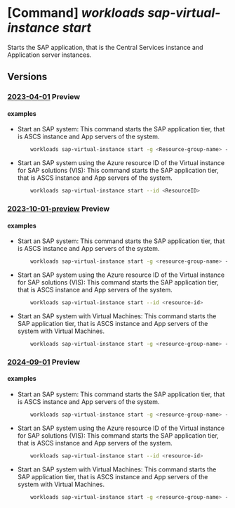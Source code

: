 # [Command] _workloads sap-virtual-instance start_

Starts the SAP application, that is the Central Services instance and Application server instances.

## Versions

### [2023-04-01](/Resources/mgmt-plane/L3N1YnNjcmlwdGlvbnMve30vcmVzb3VyY2Vncm91cHMve30vcHJvdmlkZXJzL21pY3Jvc29mdC53b3JrbG9hZHMvc2FwdmlydHVhbGluc3RhbmNlcy97fS9zdGFydA==/2023-04-01.xml) **Preview**

<!-- mgmt-plane /subscriptions/{}/resourcegroups/{}/providers/microsoft.workloads/sapvirtualinstances/{}/start 2023-04-01 -->

#### examples

- Start an SAP system: This command starts the SAP application tier, that is ASCS instance and App servers of the system.
    ```bash
        workloads sap-virtual-instance start -g <Resource-group-name> -n <ResourceName>
    ```

- Start an SAP system using the Azure resource ID of the Virtual instance for SAP solutions (VIS): This command starts the SAP application tier, that is ASCS instance and App servers of the system.
    ```bash
        workloads sap-virtual-instance start --id <ResourceID>
    ```

### [2023-10-01-preview](/Resources/mgmt-plane/L3N1YnNjcmlwdGlvbnMve30vcmVzb3VyY2Vncm91cHMve30vcHJvdmlkZXJzL21pY3Jvc29mdC53b3JrbG9hZHMvc2FwdmlydHVhbGluc3RhbmNlcy97fS9zdGFydA==/2023-10-01-preview.xml) **Preview**

<!-- mgmt-plane /subscriptions/{}/resourcegroups/{}/providers/microsoft.workloads/sapvirtualinstances/{}/start 2023-10-01-preview -->

#### examples

- Start an SAP system: This command starts the SAP application tier, that is ASCS instance and App servers of the system.
    ```bash
        workloads sap-virtual-instance start -g <resource-group-name> -n <vis-name>
    ```

- Start an SAP system using the Azure resource ID of the Virtual instance for SAP solutions (VIS): This command starts the SAP application tier, that is ASCS instance and App servers of the system.
    ```bash
        workloads sap-virtual-instance start --id <resource-id>
    ```

- Start an SAP system with Virtual Machines: This command starts the SAP application tier, that is ASCS instance and App servers of the system with Virtual Machines.
    ```bash
        workloads sap-virtual-instance start -g <resource-group-name> -n <vis-name> --start-vm
    ```

### [2024-09-01](/Resources/mgmt-plane/L3N1YnNjcmlwdGlvbnMve30vcmVzb3VyY2Vncm91cHMve30vcHJvdmlkZXJzL21pY3Jvc29mdC53b3JrbG9hZHMvc2FwdmlydHVhbGluc3RhbmNlcy97fS9zdGFydA==/2024-09-01.xml) **Preview**

<!-- mgmt-plane /subscriptions/{}/resourcegroups/{}/providers/microsoft.workloads/sapvirtualinstances/{}/start 2024-09-01 -->

#### examples

- Start an SAP system: This command starts the SAP application tier, that is ASCS instance and App servers of the system.
    ```bash
        workloads sap-virtual-instance start -g <resource-group-name> -n <vis-name>
    ```

- Start an SAP system using the Azure resource ID of the Virtual instance for SAP solutions (VIS): This command starts the SAP application tier, that is ASCS instance and App servers of the system.
    ```bash
        workloads sap-virtual-instance start --id <resource-id>
    ```

- Start an SAP system with Virtual Machines: This command starts the SAP application tier, that is ASCS instance and App servers of the system with Virtual Machines.
    ```bash
        workloads sap-virtual-instance start -g <resource-group-name> -n <vis-name> --start-vm
    ```

